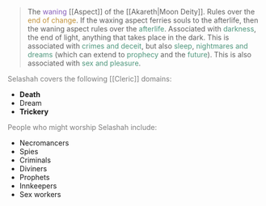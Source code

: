 > The <span style="color:rgb(134, 93, 187)">waning</span> [[Aspect]] of the [[Akareth|Moon Deity]]. Rules over the <span style="color:rgb(193, 145, 56)">end of change</span>. If the waxing aspect ferries souls to the afterlife, then the waning aspect rules over the <span style="color:rgb(79, 151, 125)">afterlife</span>. Associated with <span style="color:rgb(79, 151, 125)">darkness</span>, the end of light, anything that takes place in the dark. This is associated with <span style="color:rgb(79, 151, 125)">crimes and deceit</span>, but also <span style="color:rgb(79, 151, 125)">sleep</span>, <span style="color:rgb(79, 151, 125)">nightmares and dreams</span> (which can extend to <span style="color:rgb(79, 151, 125)">prophecy</span> and the <span style="color:rgb(79, 151, 125)">future</span>). This is also associated with <span style="color:rgb(79, 151, 125)">sex and pleasure</span>.

<span style="color:rgb(125, 125, 125)">Selashah covers the following [[Cleric]] domains:</span>
- **Death**
- Dream
- **Trickery**

<span style="color:rgb(125, 125, 125)">People who might worship Selashah include:</span>
- Necromancers
- Spies
- Criminals
- Diviners
- Prophets
- Innkeepers
- Sex workers